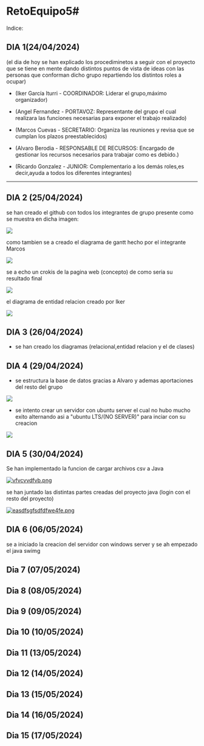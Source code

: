 # RetoEquipo5# 

Indice:


## DIA 1(24/04/2024)

(el dia de hoy se han explicado los procediminetos a seguir con el proyecto que se tiene en mente dando distintos puntos de vista de ideas con las personas que conforman dicho grupo repartiendo los distintos roles a ocupar)

* (Iker García Iturri - COORDINADOR: Liderar el grupo,máximo organizador)

* (Angel Fernandez - PORTAVOZ: Representante del grupo el cual realizara las funciones necesarias para exponer el trabajo realizado)

* (Marcos Cuevas - SECRETARIO: Organiza las reuniones y revisa que se cumplan los plazos preestablecidos)

* (Alvaro Berodia - RESPONSABLE DE RECURSOS: Encargado de gestionar los recursos necesarios para trabajar como es debido.)

* (Ricardo Gonzalez - JUNIOR: Complementario a los demás roles,es decir,ayuda a todos los diferentes integrantes) 

---
## DIA 2 (25/04/2024)

se han creado el github con todos los integrantes de grupo presente como se muestra en dicha imagen:

[![](https://i.postimg.cc/5y27Qr10/Captura-de-pantalla-2024-04-26-172314.png)](https://postimg.cc/Fdwg2DY5)

como tambien se a creado el diagrama de gantt hecho por el integrante Marcos

[![](https://i.postimg.cc/TPzXzSFB/si.png)](https://postimg.cc/GBxNYMcj)

se a echo un crokis de la pagina web (concepto) de como seria su resultado final 

[![](https://i.postimg.cc/HkHHQgW6/Sin-t-tulo.png)](https://postimg.cc/mtd0sKH9)

el diagrama de entidad relacion creado por Iker 

[![](https://i.postimg.cc/Dw6hFsxP/Captura-de-pantalla-2024-04-26-192324.png)](https://postimg.cc/Jssv5yVs)
 
## DIA 3 (26/04/2024)

* se han creado los diagramas (relacional,entidad relacion y el de clases)

## DIA 4 (29/04/2024)

* se estructura la base de datos gracias a Alvaro y ademas aportaciones del resto del grupo 

[![](https://i.postimg.cc/Y0tStmgC/jasdhsjadhfhsiufyesuf.png)](https://postimg.cc/sQ0zcxwk)

* se intento crear un servidor con ubuntu server el cual no hubo mucho exito alternando asi a "ubuntu LTS/(NO SERVER)" para inciar con su creacion 

[![](https://i.postimg.cc/6Txp7zMr/image.png)](https://postimg.cc/PvKj9bsJ)

## DIA 5 (30/04/2024)

Se han implementado la funcion de cargar archivos csv a Java  

[![vfvcvvdfvb.png](https://i.postimg.cc/VvqKZtz2/vfvcvvdfvb.png)](https://postimg.cc/gL0ynnXK)

se han juntado las distintas partes creadas del proyecto java (login con el resto del proyecto)

[![easdfsgfsdfdfwe4fe.png](https://i.postimg.cc/XYMSXfP6/easdfsgfsdfdfwe4fe.png)](https://postimg.cc/VdFHVC1K)

## DIA 6 (06/05/2024)

se a iniciado la creacion del servidor con windows server y se ah empezado el java swimg


## Dia 7 (07/05/2024)

## Dia 8 (08/05/2024)

## Dia 9 (09/05/2024)

## Dia 10 (10/05/2024)

## Dia 11 (13/05/2024)

## Dia 12 (14/05/2024)

## Dia 13 (15/05/2024)

## Dia 14 (16/05/2024)

## Dia 15 (17/05/2024)